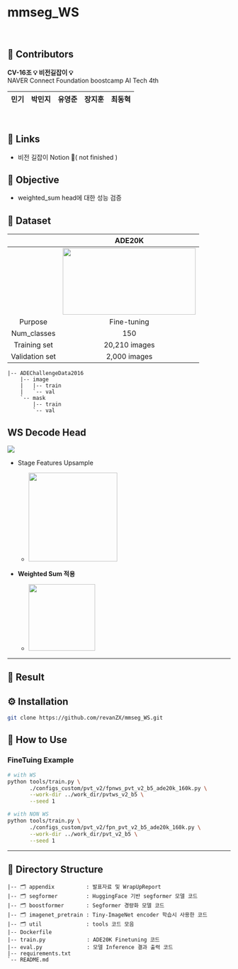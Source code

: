 # **mmseg_WS**


</br>

## 📰 **Contributors**

**CV-16조 💡 비전길잡이 💡**</br>NAVER Connect Foundation boostcamp AI Tech 4th

|민기|박민지|유영준|장지훈|최동혁|
|:----:|:----:|:----:|:---:|:---:|

</br>

## 📰 **Links**

- 비전 길잡이 Notion 📝( not finished )

## 📰 **Objective**
- weighted_sum head에 대한 성능 검증


## 📰 **Dataset**

||ADE20K|
|:----:|:---:|
||<img src="https://user-images.githubusercontent.com/113173095/217480114-cc9dbb9b-deaa-4620-bb78-920da8d06b84.png" width="300" height="150">|
|Purpose|Fine-tuning|
|Num_classes|150|
|Training set|20,210 images|
|Validation set|2,000 images|

```
|-- ADEChallengeData2016
    |-- image
    |   |-- train
    |   `-- val
    `-- mask
        |-- train
        `-- val
```
## WS Decode Head

<img src="https://user-images.githubusercontent.com/25689849/217508282-bb070e23-280f-4268-a2cc-2d7021c2eab7.svg">

- Stage Features Upsample
    - <img src="https://user-images.githubusercontent.com/103131249/217580836-fd09f784-b0b8-497b-b58f-7b64466106fd.png" width="200">
    
- **Weighted Sum 적용**
    - <img src="https://user-images.githubusercontent.com/103131249/217582409-9b7e3443-4b72-42c2-8017-2b539fbc8167.png" width="150">

---

## 📰 **Result**

## ⚙️ **Installation**

```bash
git clone https://github.com/revanZX/mmseg_WS.git
```

## 🧰 **How to Use**

### FineTuing Example

```bash
# with WS
python tools/train.py \
       ./configs_custom/pvt_v2/fpnws_pvt_v2_b5_ade20k_160k.py \
       --work-dir ../work_dir/pvtws_v2_b5 \
       --seed 1

# with NON WS
python tools/train.py \
       ./configs_custom/pvt_v2/fpn_pvt_v2_b5_ade20k_160k.py \
       --work-dir ../work_dir/pvt_v2_b5 \
       --seed 1
```

---
## 📰 **Directory Structure**

```
|-- 🗂 appendix          : 발표자료 및 WrapUpReport
|-- 🗂 segformer         : HuggingFace 기반 segformer 모델 코드
|-- 🗂 boostformer       : Segformer 경량화 모델 코드
|-- 🗂 imagenet_pretrain : Tiny-ImageNet encoder 학습시 사용한 코드
|-- 🗂 util              : tools 코드 모음
|-- Dockerfile
|-- train.py             : ADE20K Finetuning 코드
|-- eval.py              : 모델 Inference 결과 출력 코드
|-- requirements.txt
`-- README.md
```
